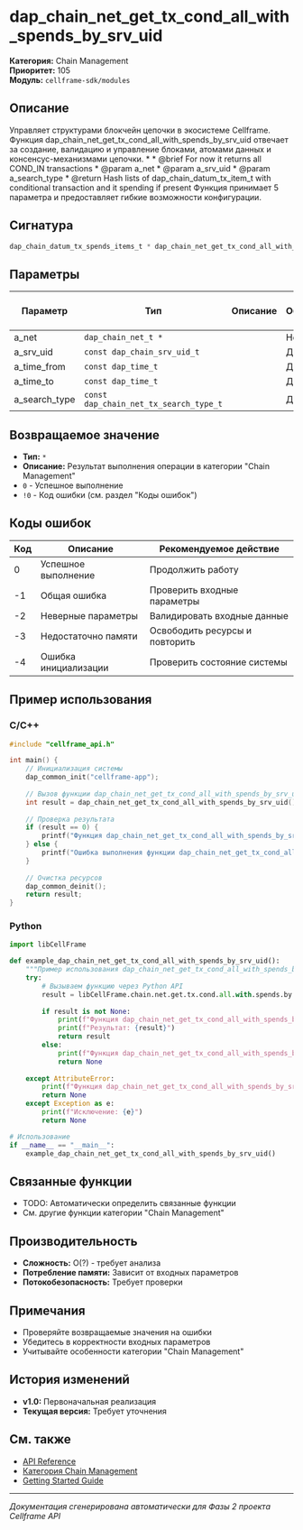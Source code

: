 # dap_chain_net_get_tx_cond_all_with_spends_by_srv_uid

**Категория:** Chain Management  
**Приоритет:** 105  
**Модуль:** `cellframe-sdk/modules`

## Описание
Управляет структурами блокчейн цепочки в экосистеме Cellframe. Функция dap_chain_net_get_tx_cond_all_with_spends_by_srv_uid отвечает за создание, валидацию и управление блоками, атомами данных и консенсус-механизмами цепочки. * * @brief For now it returns all COND_IN transactions * @param a_net * @param a_srv_uid * @param a_search_type * @return Hash lists of dap_chain_datum_tx_item_t with conditional transaction and it spending if present Функция принимает 5 параметра и предоставляет гибкие возможности конфигурации.

## Сигнатура
```c
dap_chain_datum_tx_spends_items_t * dap_chain_net_get_tx_cond_all_with_spends_by_srv_uid(dap_chain_net_t * a_net, const dap_chain_srv_uid_t a_srv_uid, const dap_time_t a_time_from, const dap_time_t a_time_to, const dap_chain_net_tx_search_type_t a_search_type) {
```

## Параметры
| Параметр | Тип | Описание | Обязательный | Значение по умолчанию |
|----------|-----|----------|--------------|----------------------|
| a_net | `dap_chain_net_t *` |  | Нет | NULL |
| a_srv_uid | `const dap_chain_srv_uid_t` |  | Да | 0 |
| a_time_from | `const dap_time_t` |  | Да | 0 |
| a_time_to | `const dap_time_t` |  | Да | 0 |
| a_search_type | `const dap_chain_net_tx_search_type_t` |  | Да | 0 |


## Возвращаемое значение
- **Тип:** `*`
- **Описание:** Результат выполнения операции в категории "Chain Management"
- `0` - Успешное выполнение
- `!0` - Код ошибки (см. раздел "Коды ошибок")

## Коды ошибок
| Код | Описание | Рекомендуемое действие |
|-----|----------|----------------------|
| 0 | Успешное выполнение | Продолжить работу |
| -1 | Общая ошибка | Проверить входные параметры |
| -2 | Неверные параметры | Валидировать входные данные |
| -3 | Недостаточно памяти | Освободить ресурсы и повторить |
| -4 | Ошибка инициализации | Проверить состояние системы |

## Пример использования

### C/C++
```c
#include "cellframe_api.h"

int main() {
    // Инициализация системы
    dap_common_init("cellframe-app");
    
    // Вызов функции dap_chain_net_get_tx_cond_all_with_spends_by_srv_uid
    int result = dap_chain_net_get_tx_cond_all_with_spends_by_srv_uid();
    
    // Проверка результата
    if (result == 0) {
        printf("Функция dap_chain_net_get_tx_cond_all_with_spends_by_srv_uid выполнена успешно\n");
    } else {
        printf("Ошибка выполнения функции dap_chain_net_get_tx_cond_all_with_spends_by_srv_uid: %d\n", result);
    }
    
    // Очистка ресурсов
    dap_common_deinit();
    return result;
}
```

### Python
```python
import libCellFrame

def example_dap_chain_net_get_tx_cond_all_with_spends_by_srv_uid():
    """Пример использования dap_chain_net_get_tx_cond_all_with_spends_by_srv_uid"""
    try:
        # Вызываем функцию через Python API
        result = libCellFrame.chain.net.get.tx.cond.all.with.spends.by.srv.uid()
        
        if result is not None:
            print(f"Функция dap_chain_net_get_tx_cond_all_with_spends_by_srv_uid выполнена успешно")
            print(f"Результат: {result}")
            return result
        else:
            print(f"Функция dap_chain_net_get_tx_cond_all_with_spends_by_srv_uid вернула None")
            return None
            
    except AttributeError:
        print(f"Функция dap_chain_net_get_tx_cond_all_with_spends_by_srv_uid недоступна в Python API")
        return None
    except Exception as e:
        print(f"Исключение: {e}")
        return None

# Использование
if __name__ == "__main__":
    example_dap_chain_net_get_tx_cond_all_with_spends_by_srv_uid()
```

## Связанные функции
- TODO: Автоматически определить связанные функции
- См. другие функции категории "Chain Management"

## Производительность
- **Сложность:** O(?) - требует анализа
- **Потребление памяти:** Зависит от входных параметров
- **Потокобезопасность:** Требует проверки

## Примечания
- Проверяйте возвращаемые значения на ошибки
- Убедитесь в корректности входных параметров
- Учитывайте особенности категории "Chain Management"

## История изменений
- **v1.0:** Первоначальная реализация
- **Текущая версия:** Требует уточнения

## См. также
- [API Reference](../README.md)
- [Категория Chain Management](../categories/chain_management.md)
- [Getting Started Guide](../../getting-started.md)

---
*Документация сгенерирована автоматически для Фазы 2 проекта Cellframe API*
